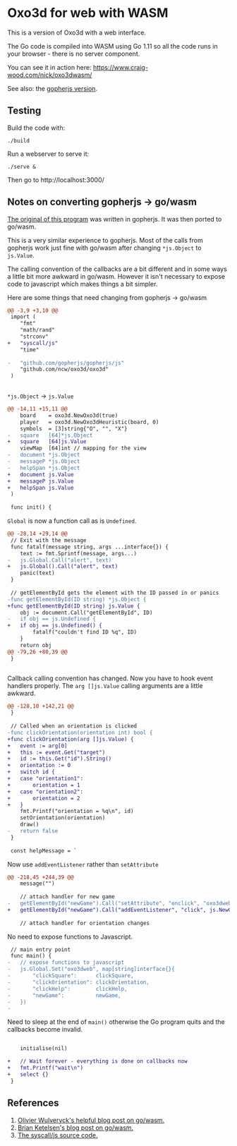# Oxo3d for web with WASM #

This is a version of Oxo3d with a web interface.

The Go code is compiled into WASM using Go 1.11 so all the code runs
in your browser - there is no server component.

You can see it in action here: https://www.craig-wood.com/nick/oxo3dwasm/

See also: the [gopherjs version](https://github.com/ncw/oxo3d/tree/master/oxo3dweb).

## Testing ##

Build the code with:

    ./build
    
Run a webserver to serve it:

    ./serve &

Then go to http://localhost:3000/

## Notes on converting gopherjs -> go/wasm ##

[The original of this
program](https://github.com/ncw/oxo3d/tree/master/oxo3dweb) was
written in gopherjs.  It was then ported to go/wasm.

This is a very similar experience to gopherjs.  Most of the calls from
gopherjs work just fine with go/wasm after changing `*js.Object` to
`js.Value`.

The calling convention of the callbacks are a bit different and in
some ways a little bit more awkward in go/wasm.  However it isn't
necessary to expose code to javascript which makes things a bit
simpler.

Here are some things that need changing from gopherjs -> go/wasm

```patch
@@ -3,9 +3,10 @@
 import (
 	"fmt"
 	"math/rand"
	"strconv"
+	"syscall/js"
 	"time"
 
-	"github.com/gopherjs/gopherjs/js"
 	"github.com/ncw/oxo3d/oxo3d"
 )
 
```

`*js.Object` -> `js.Value`

```patch
@@ -14,11 +15,11 @@
 	board    = oxo3d.NewOxo3d(true)
 	player   = oxo3d.NewOxo3dHeuristic(board, 0)
 	symbols  = [3]string{"O", "", "X"}
-	square   [64]*js.Object
+	square   [64]js.Value
 	viewMap  [64]int // mapping for the view
-	document *js.Object
-	messageP *js.Object
-	helpSpan *js.Object
+	document js.Value
+	messageP js.Value
+	helpSpan js.Value
 )
 
 func init() {
```

`Global` is now a function call as is `Undefined`.

```patch
@@ -28,14 +29,14 @@
 // Exit with the message
 func fatalf(message string, args ...interface{}) {
 	text := fmt.Sprintf(message, args...)
-	js.Global.Call("alert", text)
+	js.Global().Call("alert", text)
 	panic(text)
 }
 
 // getElementById gets the element with the ID passed in or panics
-func getElementById(ID string) *js.Object {
+func getElementById(ID string) js.Value {
 	obj := document.Call("getElementById", ID)
-	if obj == js.Undefined {
+	if obj == js.Undefined() {
 		fatalf("couldn't find ID %q", ID)
 	}
 	return obj
@@ -79,26 +80,39 @@
 }
 
```

Callback calling convention has changed.  Now you have to hook event
handlers properly.  The `arg []js.Value` calling arguments are a
little awkward.

```patch
@@ -128,10 +142,21 @@
 }
 
 // Called when an orientation is clicked
-func clickOrientation(orientation int) bool {
+func clickOrientation(arg []js.Value) {
+	event := arg[0]
+	this := event.Get("target")
+	id := this.Get("id").String()
+	orientation := 0
+	switch id {
+	case "orientation1":
+		orientation = 1
+	case "orientation2":
+		orientation = 2
+	}
	fmt.Printf("orientation = %q\n", id)
 	setOrientation(orientation)
 	draw()
-	return false
 }
 
 const helpMessage = `
```

Now use `addEventListener` rather than `setAttribute`

```patch
@@ -218,45 +244,39 @@
 	message("")
 
 	// attach handler for new game
-	getElementById("newGame").Call("setAttribute", "onclick", "oxo3dweb.newGame(); return false;")
+	getElementById("newGame").Call("addEventListener", "click", js.NewCallback(newGame))
 
 	// attach handler for orientation changes
```

No need to expose functions to Javascript.

```patch
 // main entry point
 func main() {
-	// expose functions to javascript
-	js.Global.Set("oxo3dweb", map[string]interface{}{
-		"clickSquare":      clickSquare,
-		"clickOrientation": clickOrientation,
-		"clickHelp":        clickHelp,
-		"newGame":          newGame,
-	})
-
```

Need to sleep at the end of `main()` otherwise the Go program quits
and the callbacks become invalid.

```patch

	initialise(nil)

+	// Wait forever - everything is done on callbacks now
+	fmt.Printf("wait\n")
+	select {}
 }
```

## References ##

  1. [Olivier Wulveryck's helpful blog post on go/wasm.](https://blog.owulveryck.info/2018/06/08/some-notes-about-the-upcoming-webassembly-support-in-go.html)
  2. [Brian Ketelsen's blog post on go/wasm.](https://brianketelsen.com/web-assembly-and-go-a-look-to-the-future/)
  3. [The syscall/js source code.](https://tip.golang.org/src/syscall/js/js.go)
